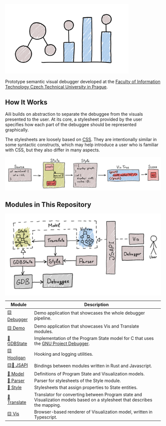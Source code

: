 <img src="./assets/logo.png" width="400" alt="Aili" />

Prototype semantic visual debugger developed at the
[Faculty of Information Technology Czech Technical University in Prague](https://fit.cvut.cz/en).

## How It Works

Aili builds on abstraction to separate the debuggee from the visuals
presented to the user. At its core, a stylesheet provided by the user
specifies how each part of the debuggee should be represented graphically.

The stylesheets are loosely based on [CSS](https://developer.mozilla.org/en-US/docs/Web/CSS).
They are intentionally similar in some syntactic constructs, which may help introduce
a user who is familiar with CSS, but they also differ in many aspects.

![The Aili pipeline. A state graph is generated that follows the structure of the debuggee's source. A stylesheet then converts it into an XML-like format that describes what the visuals should look like.](./assets/pipeline.png)

## Modules in This Repository

![Overview of modules in the repository](./assets/overview.png)

| Module                          | Description                                                     |
|---------------------------------|-----------------------------------------------------------------|
| [:yellow_square: Debugger](./debugger) | Demo application that showcases the whole debugger pipeline. |
| [:yellow_square: Demo](./demo)  | Demo application that showcases Vis and Translate modules.      |
| [:crab: GDBState](./gdbstate)   | Implementation of the Program State model for C that uses the [GNU Project Debugger](https://www.sourceware.org/gdb). |
| [:yellow_square: Hooligan](./hooligan) | Hooking and logging utilities.                           |
| [:yellow_square::crab: JSAPI](./jsapi) | Bindings between modules written in Rust and Javascript. |
| [:crab: Model](./model)         | Definitions of Program State and Visualization models.          |
| [:crab: Parser](./parser)       | Parser for stylesheets of the Style module.                     |
| [:crab: Style](./style)         | Stylesheets that assign properties to State entities.           |
| [:crab: Translate](./translate) | Translator for converting between Program state and Visualization models based on a stylesheet that describes the mapping. |
| [:yellow_square: Vis](./vis)    | Browser-based renderer of Visualization model, written in Typescript. |
